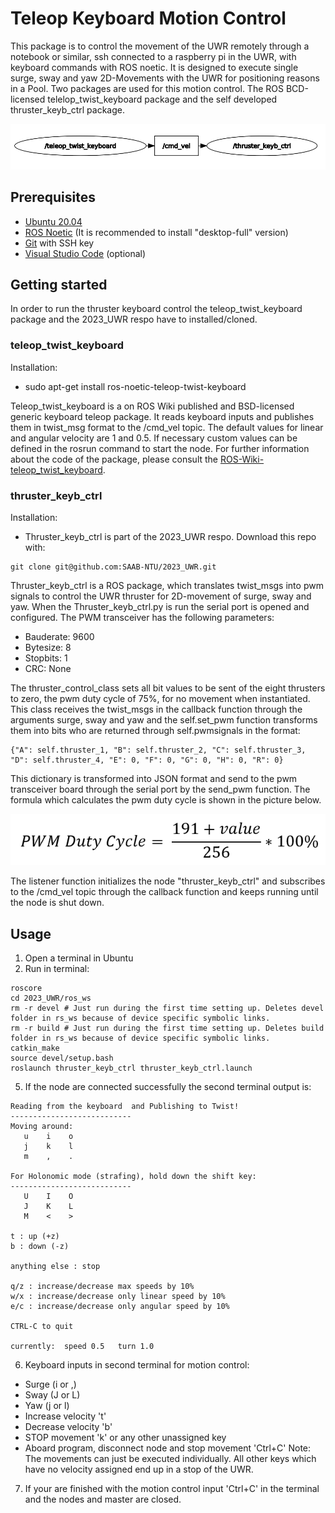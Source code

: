 # Teleop Keyboard Motion Control

This package is to control the movement of the UWR remotely through a notebook or similar, ssh connected to a raspberry pi in the UWR, with keyboard commands with ROS noetic. It is designed to execute single surge, sway and yaw 2D-Movements with the UWR for positioning reasons in a Pool. Two packages are used for this motion control. The ROS BCD-licensed telelop_twist_keyboard package and the self developed thruster_keyb_ctrl package.

![Alt text](png/rqt_graph.png)

## Prerequisites
- [Ubuntu 20.04](https://releases.ubuntu.com/focal/)
- [ROS Noetic](https://wiki.ros.org/noetic/Installation) (It is recommended to install "desktop-full" version)
- [Git](https://github.com/git-guides/install-git) with SSH key
- [Visual Studio Code](https://code.visualstudio.com/download) (optional)

## Getting started
In order to run the thruster keyboard control the teleop_twist_keyboard package and the 2023_UWR respo have to installed/cloned.

### teleop_twist_keyboard
Installation:
- sudo apt-get install ros-noetic-teleop-twist-keyboard

Teleop_twist_keyboard is a on ROS Wiki published and BSD-licensed generic keyboard teleop package. It reads keyboard inputs and publishes them in twist_msg format to the /cmd_vel topic. The default values for linear and angular velocity are 1 and 0.5. If necessary custom values can be defined in the rosrun command to start the node. For further information about the code of the package, please consult the [ROS-Wiki-teleop_twist_keyboard](https://wiki.ros.org/action/fullsearch/teleop_twist_keyboard?action=fullsearch&context=180&value=linkto%3A%22teleop_twist_keyboard%22).

### thruster_keyb_ctrl

Installation:
- Thruster_keyb_ctrl is part of the 2023_UWR respo. Download this repo with:
```
git clone git@github.com:SAAB-NTU/2023_UWR.git
```
Thruster_keyb_ctrl is a ROS package, which translates twist_msgs into pwm signals to control the UWR thruster for 2D-movement of surge, sway and yaw. When the Thruster_keyb_ctrl.py is run the serial port is opened and configured. The PWM transceiver has the following parameters:
- Bauderate: 9600
- Bytesize: 8
- Stopbits: 1
- CRC: None

The thruster_control_class sets all bit values to be sent of the eight thrusters to zero, the pwm duty cycle of 75%, for no movement when instantiated. This class receives the twist_msgs in the callback function through the arguments surge, sway and yaw and the self.set_pwm function transforms them into bits who are returned through self.pwmsignals in the format: 
```
{"A": self.thruster_1, "B": self.thruster_2, "C": self.thruster_3, "D": self.thruster_4, "E": 0, "F": 0, "G": 0, "H": 0, "R": 0}
```
This dictionary is  transformed into JSON format and send to the pwm transceiver board through the serial port by the send_pwm function. The formula which calculates the pwm duty cycle is shown in the picture below.

![Alt text](png/pwm_dutycycle_formula.png)

The listener function initializes the node "thruster_keyb_ctrl" and subscribes to the /cmd_vel topic through the callback function and keeps running until the node is shut down.

## Usage
1. Open a terminal in Ubuntu
2. Run in terminal:
 ```
 roscore
 cd 2023_UWR/ros_ws
 rm -r devel # Just run during the first time setting up. Deletes devel folder in rs_ws because of device specific symbolic links.
 rm -r build # Just run during the first time setting up. Deletes build folder in rs_ws because of device specific symbolic links.
 catkin_make
 source devel/setup.bash
 roslaunch thruster_keyb_ctrl thruster_keyb_ctrl.launch
 ```
5. If the node are connected successfully the second terminal output is:
```
Reading from the keyboard  and Publishing to Twist!
---------------------------
Moving around:
   u    i    o
   j    k    l
   m    ,    .

For Holonomic mode (strafing), hold down the shift key:
---------------------------
   U    I    O
   J    K    L
   M    <    >

t : up (+z)
b : down (-z)

anything else : stop

q/z : increase/decrease max speeds by 10%
w/x : increase/decrease only linear speed by 10%
e/c : increase/decrease only angular speed by 10%

CTRL-C to quit

currently:	speed 0.5	turn 1.0 
```
6. Keyboard inputs in second terminal for motion control:
- Surge (i or ,)
- Sway (J or L)
- Yaw (j or l)
- Increase velocity 't'
- Decrease velocity 'b'
- STOP movement 'k' or any other unassigned key
- Aboard program, disconnect node and stop movement 'Ctrl+C'
Note: The movements can just be executed individually. All other keys which have no velocity assigned end up in a stop of the UWR.

7. If your are finished with the motion control input 'Ctrl+C' in the terminal and the nodes and master are closed.